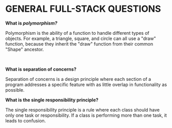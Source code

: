 # GENERAL FULL-STACK QUESTIONS

<strong>What is <i>polymorphism?</i></strong>

Polymorphism is the ability of a function to handle different types of objects. For example, a triangle, square, and circle can all use a "draw" function, because they inherit the "draw" function from their common "Shape" ancestor.

<br>

<strong>What is separation of concerns?</strong>

Separation of concerns is a design principle where each section of a program addresses a specific feature with as little overlap in functionality as possible.

<strong>What is the single responsibility principle?</strong>

The single responsibility principle is a rule where each class should have only one task or responsibility. If a class is performing more than one task, it leads to confusion.
